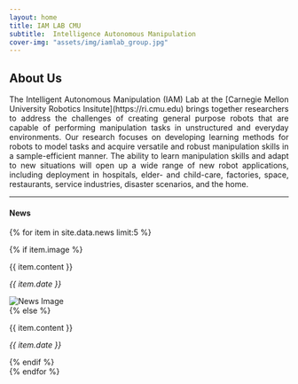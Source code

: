 ```yaml
---
layout: home
title: IAM LAB CMU
subtitle:  Intelligence Autonomous Manipulation
cover-img: "assets/img/iamlab_group.jpg"
---
```


## About Us

<p style="text-align: justify;"> 
The Intelligent Autonomous Manipulation (IAM) Lab at the [Carnegie Mellon University Robotics Insitute](https://ri.cmu.edu) brings together researchers to address the challenges of creating general purpose robots that are capable of performing manipulation tasks in unstructured and everyday environments. Our research focuses on developing learning methods for robots to model tasks and acquire versatile and robust manipulation skills in a sample-efficient manner. The ability to learn manipulation skills and adapt to new situations will open up a wide range of new robot applications, including deployment in hospitals, elder- and child-care, factories, space, restaurants, service industries, disaster scenarios, and the home.
</p>


---
#### News
{% for item in site.data.news limit:5 %}
  <div class="news-item">
    {% if item.image %}
      <div class="news-with-image">
        <div class="news-with-image-text">
          <p>{{ item.content }}</p>
          <p><em>{{ item.date }}</em></p>
        </div>
        <img class="news-with-image-image" src="{{ item.image }}" alt="News Image" />
      </div>
    {% else %}
      <div class="news-without-image">
        <p>{{ item.content }}</p>
        <p><em>{{ item.date }}</em></p>
      </div>
    {% endif %}
  </div>
{% endfor %}


<!-- https://www.publicalbum.org/blog/embedding-google-photos-albums -->
<!-- https://photos.app.goo.gl/AYREiQgT7ZPnUuNR9 -->
<script src="https://cdn.jsdelivr.net/npm/publicalbum@latest/embed-ui.min.js" async></script>
<div class="pa-carousel-widget" style="width:100%; height:480px; display:none;"
  data-link="https://photos.app.goo.gl/AYREiQgT7ZPnUuNR9"
  data-title="LabPhotos"
  data-description="9 new items added to shared album"
  data-repeat="false">
  <object data="https://lh3.googleusercontent.com/pw/AP1GczNF7j9d2aIsjzCXlfbVxB3Dp4nPfC3XfNyNRJ8C8_HzabtJMg66Xj8JolLKCbLKPwES3oOHobo4fuEUK2cyfF4wwiMtl0wWeA2JNvHDHpJCZa6l5L9-=w1920-h1080"></object>
  <object data="https://lh3.googleusercontent.com/pw/AP1GczMYcdgQ2e7j8L1SPNhjO_1yj168dP9Fo6V40Aal-FJ4ffXcMD2bVepVYWD7hKaAJ1M4ulPhTxrSSN0d_QA2oM-aC5BxlW9mSZDclRbf5hGMmVWfpJJX=w1920-h1080"></object>
  <object data="https://lh3.googleusercontent.com/pw/AP1GczPjPaiZREe1hWyMiIrAx098VgzZUDBhUHWCcFoTxU3dOiRtrOWfm195MOyQKR2fiEHQKuh5_0ctfZchBuq6JQ2kZQL5N7m7cwCm3CF5gY2xO8BCMLGE=w1920-h1080"></object>
  <object data="https://lh3.googleusercontent.com/pw/AP1GczOBFkb6sOEkcYfI2oNBFTl8aYO6eQLPt8OvK0mo70OC3pB4iI_FEgO21yrHN6hk_kHrPltyN25tkqVPCh0zEsU9mV7ejm7Bu1nEjSoAZCNmXp6H5UJJ=w1920-h1080"></object>
  <object data="https://lh3.googleusercontent.com/pw/AP1GczOH-crk6M-RKUMVMsYSgsh3GgtiUvSXjYFiFFjEHsVj5zr-WGC-LnsshZxWYaR3d9S5fNoa7A51bSTFAZHc4g7rJCbZ0P2aCmLM9ks1s10He-leL3GB=w1920-h1080"></object>
  <object data="https://lh3.googleusercontent.com/pw/AP1GczM8gBTOEFtYnuBzjQA85SdWXuaoEMe-KBaevjjxy9VWuit4uLeGl3-bU3gAYes25PBVJ7FbvD-EwSyYSnTiB-3KgvRFJ551PG1VSHmnOCGV26K5IAy4=w1920-h1080"></object>
  <object data="https://lh3.googleusercontent.com/pw/AP1GczP0kuPJBTzEHcf_OS3FrPl1U_kojCkAXDoICKdCZPs5yXRwzipVaf3JJp4WNOgzeQo0-nJTx4bsOUYB9d88dBQfzBHXcFLPrafAgBN06-qVacaM6yF2=w1920-h1080"></object>
  <object data="https://lh3.googleusercontent.com/pw/AP1GczMjctTaHF_GnYt_6rjnK-iEnIJLyUxGf17fPe5QTcp3rUSw8Y4VJcOh3tzcl15FzBjYNgnqRwghyBeLxhyEMvhLQd1Fj0bqUYuAUNiDNoV6nmE9VQPB=w1920-h1080"></object>
  <object data="https://lh3.googleusercontent.com/pw/AP1GczMZMBA6YhZMWfTCG4ZGsiwY4vJdtxHnc_JKOM_4SNa649pbJYDJM-EwabqEP13QYhwtqK4rCaLpbhhQhGwIQyQX2LyLJDAoUJiAhFt-HStGL6iJO6jB=w1920-h1080"></object>
</div>

